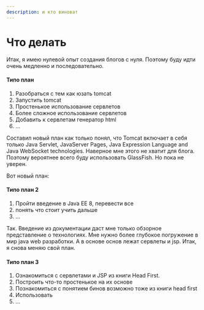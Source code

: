 ```yaml
---
description: и кто виноват
---
```


# Что делать

Итак, я имею нулевой опыт создания блогов с нуля. Поэтому буду идти очень медленно и последовательно. 

#### Типо план

1. Разобраться с тем как юзать tomcat
2. Запустить tomcat
3. Простенькое использование сервлетов
4. Более сложное использование сервлетов
5. Добавить к сервлетам генератор html 
6. ...

Составил новый план как только понял, что Tomcat включает в себя только Java Servlet, JavaServer Pages, Java Expression Language and Java WebSocket technologies. Наверное мне этого не хватит для блога. Поэтому вероятнее всего буду использовать GlassFish. Но пока не уверен. 

Вот новый план:

#### Типо план 2

1. Пройти введение в Java EE 8, перевести все
2.  понять что стоит учить дальше
3.  ...

Так. Введение из документации даст мне только обзорное представление о технологиях. Мне нужно более глубокое погружение в мир java web разработки. А в основе основ лежат сервлеты и jsp. Итак, я снова меняю свой план. 

#### Типо план 3 

1.  Ознакомиться с сервлетами и JSP из книги Head First.
2.  Построить что-то простенькое на их основе
3.  Познакомиться с понятием бинов возможно тоже из книги head first
4. Использовать 
5.  ...

